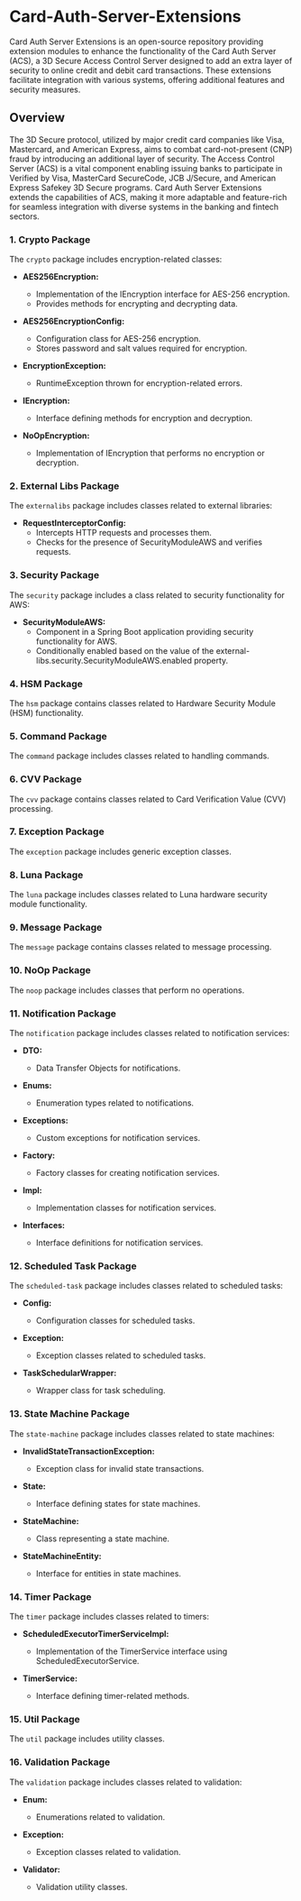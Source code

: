 # Card-Auth-Server-Extensions

Card Auth Server Extensions is an open-source repository providing extension modules to enhance the functionality of the Card Auth Server (ACS), 
a 3D Secure Access Control Server designed to add an extra layer of security to online credit and debit card transactions. 
These extensions facilitate integration with various systems, offering additional features and security measures.

## Overview
The 3D Secure protocol, utilized by major credit card companies like Visa, Mastercard, and American Express, 
aims to combat card-not-present (CNP) fraud by introducing an additional layer of security. 
The Access Control Server (ACS) is a vital component enabling issuing banks to participate in Verified by Visa, 
MasterCard SecureCode, JCB J/Secure, and American Express Safekey 3D Secure programs. 
Card Auth Server Extensions extends the capabilities of ACS, making it more adaptable and feature-rich for seamless integration with diverse systems in the banking and fintech sectors.


### 1. Crypto Package

The `crypto` package includes encryption-related classes:

- **AES256Encryption:**
    - Implementation of the IEncryption interface for AES-256 encryption.
    - Provides methods for encrypting and decrypting data.

- **AES256EncryptionConfig:**
    - Configuration class for AES-256 encryption.
    - Stores password and salt values required for encryption.

- **EncryptionException:**
    - RuntimeException thrown for encryption-related errors.

- **IEncryption:**
    - Interface defining methods for encryption and decryption.

- **NoOpEncryption:**
    - Implementation of IEncryption that performs no encryption or decryption.

### 2. External Libs Package

The `externalibs` package includes classes related to external libraries:

- **RequestInterceptorConfig:**
    - Intercepts HTTP requests and processes them.
    - Checks for the presence of SecurityModuleAWS and verifies requests.

### 3. Security Package

The `security` package includes a class related to security functionality for AWS:

- **SecurityModuleAWS:**
    - Component in a Spring Boot application providing security functionality for AWS.
    - Conditionally enabled based on the value of the external-libs.security.SecurityModuleAWS.enabled property.

### 4. HSM Package

The `hsm` package contains classes related to Hardware Security Module (HSM) functionality.

### 5. Command Package

The `command` package includes classes related to handling commands.

### 6. CVV Package

The `cvv` package contains classes related to Card Verification Value (CVV) processing.

### 7. Exception Package

The `exception` package includes generic exception classes.

### 8. Luna Package

The `luna` package includes classes related to Luna hardware security module functionality.

### 9. Message Package

The `message` package contains classes related to message processing.

### 10. NoOp Package

The `noop` package includes classes that perform no operations.

### 11. Notification Package

The `notification` package includes classes related to notification services:

- **DTO:**
    - Data Transfer Objects for notifications.

- **Enums:**
    - Enumeration types related to notifications.

- **Exceptions:**
    - Custom exceptions for notification services.

- **Factory:**
    - Factory classes for creating notification services.

- **Impl:**
    - Implementation classes for notification services.

- **Interfaces:**
    - Interface definitions for notification services.

### 12. Scheduled Task Package

The `scheduled-task` package includes classes related to scheduled tasks:

- **Config:**
    - Configuration classes for scheduled tasks.

- **Exception:**
    - Exception classes related to scheduled tasks.

- **TaskSchedularWrapper:**
    - Wrapper class for task scheduling.

### 13. State Machine Package

The `state-machine` package includes classes related to state machines:

- **InvalidStateTransactionException:**
    - Exception class for invalid state transactions.

- **State:**
    - Interface defining states for state machines.

- **StateMachine:**
    - Class representing a state machine.

- **StateMachineEntity:**
    - Interface for entities in state machines.

### 14. Timer Package

The `timer` package includes classes related to timers:

- **ScheduledExecutorTimerServiceImpl:**
    - Implementation of the TimerService interface using ScheduledExecutorService.

- **TimerService:**
    - Interface defining timer-related methods.

### 15. Util Package

The `util` package includes utility classes.

### 16. Validation Package

The `validation` package includes classes related to validation:

- **Enum:**
    - Enumerations related to validation.

- **Exception:**
    - Exception classes related to validation.

- **Validator:**
    - Validation utility classes.
